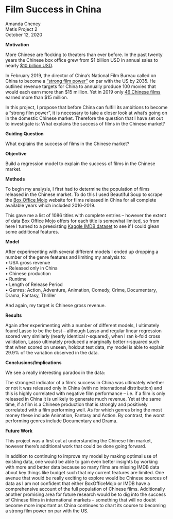 # Film Success in China 
Amanda Cheney  
Metis Project 2  
October 12, 2020  

**Motivation**

More Chinese are flocking to theaters than ever before. In the past twenty years the Chinese box office grew from \$1 billion USD in annual sales to nearly [\$10 billion USD](https://chinapower.csis.org/chinese-films/#easy-footnote-bottom-2-4228). 



In February 2019, the director of China’s National Film Bureau called on China to become a [“strong film power”](https://variety.com/2019/film/news/china-strong-film-power-by-2035-wants-more-patriotic-films-1203153901/) on par with the US by 2035. 
He outlined revenue targets for China to annually produce 100 movies that would each earn more than \$15 million. Yet in 2019 only [46 Chinese films](http://epaper.ynet.com/html/2020-01/02/content_346077.htm?div=-1) earned more than \$15 million. 

In this project, I propose that before China can fulfill its ambitions to become a “strong film power”, it is necessary to take a closer look at what’s going on in the domestic Chinese market. Therefore the question that I have set out to investigate is: What explains the success of films in the Chinese market?

**Guiding Question** 

What explains the success of films in the Chinese market?

**Objective**  

Build a regression model to explain the success of films in the Chinese market. 

**Methods** 

To begin my analysis, I first had to determine the population of films released in the Chinese market. To do this I used Beautiful Soup to scrape the [Box Office Mojo](https://www.boxofficemojo.com/weekend/by-year/2019/?area=CN) website for films released in China for all complete available years which included 2016-2019. 

This gave me a list of 1086 titles with complete entries – however the extent of data Box Office Mojo offers for each title is somewhat limited,  so from here I turned to a preexisting [Kaggle IMDB dataset](https://www.kaggle.com/stefanoleone992/imdb-extensive-dataset?select=IMDb+movies.csv) to see if I could glean some additional features. 

**Model** 

After experimenting with several different models I ended up dropping a number of the genre features and limiting my analysis to:  
•	USA gross revenue  
•	Released only in China  
•	Chinese production  
•	Runtime  
•	Length of Release Period  
•	Genres: Action, Adventure, Animation,  Comedy, Crime, Documentary, Drama, Fantasy, Thriller

And again, my target is Chinese gross revenue.

**Results** 

Again after experimenting with a number of different models, I ultimately found Lasso to be the best – although Lasso and regular linear regression scored very similarly (nearly identical r-squared), when I ran k-fold cross validation, Lasso ultimately produced a marginally better r-squared such that when scored on unseen, holdout test data, my model is able to explain 29.9% of the variation observed in the data. 

**Conclusions/Implications** 

We see a really interesting paradox in the data:

The strongest indicator of a film’s success in China was ultimately whether or not it was released only in China (with no international distribution) and this is highly correlated with negative film performance – i.e. if a film is only released in China it is unlikely to generate much revenue. Yet at the same time, if a film is a Chinese production that is strongly and positively correlated with a film performing well.
As for which genres bring the most money these include Animation, Fantasy and Action. By contrast, the worst performing genres include Documentary and Drama. 

**Future Work** 

This project was a first cut at understanding the Chinese film market, however there’s additional work that could be done going forward. 

In addition to continuing to improve my model by making optimal use of existing data, one would be able to gain even better insights by working with more and better data because so many films are missing IMDB data about key things like budget such that my current features are limited. One avenue that would be really exciting to explore would be Chinese sources of data as I am not confident that either BoxOfficeMojo or IMDB have a comprehensive account of the full population of Chinese films. 
Additionally another promising area for future research would be to dig into the success of Chinese films in international markets – something that will no doubt become more important as China continues to chart its course to becoming a strong film power on par with the US.

